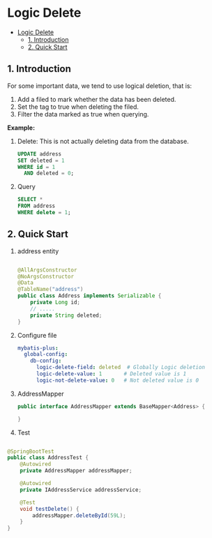 # Logic Delete

- [Logic Delete](#logic-delete)
    * [1. Introduction](#1-introduction)
    * [2. Quick Start](#2-quick-start)

## 1. Introduction

For some important data, we tend to use logical deletion, that is:

1. Add a filed to mark whether the data has been deleted.
2. Set the tag to true when deleting the filed.
3. Filter the data marked as true when querying.

**Example:**

1. Delete: This is not actually deleting data from the database.
    ```SQL
    UPDATE address
    SET deleted = 1
    WHERE id = 1
      AND deleted = 0;
    ```

2. Query
    ```sql
    SELECT *
    FROM address
    WHERE delete = 1;
    ```

## 2. Quick Start

1. address entity
    ````java
    
    @AllArgsConstructor
    @NoArgsConstructor
    @Data
    @TableName("address")
    public class Address implements Serializable {
        private Long id;
        // .....
        private String deleted;
    }
    
    ````

2. Configure file
    ```yaml
    mybatis-plus:
      global-config:
        db-config:
          logic-delete-field: deleted  # Globally Logic deletion
          logic-delete-value: 1       # Deleted value is 1
          logic-not-delete-value: 0   # Not deleted value is 0
    
    ```

3. AddressMapper
   ```java
   public interface AddressMapper extends BaseMapper<Address> {
   
   }
   ```

4. Test

```java

@SpringBootTest
public class AddressTest {
    @Autowired
    private AddressMapper addressMapper;

    @Autowired
    private IAddressService addressService;

    @Test
    void testDelete() {
        addressMapper.deleteById(59L);
    }
}
```
